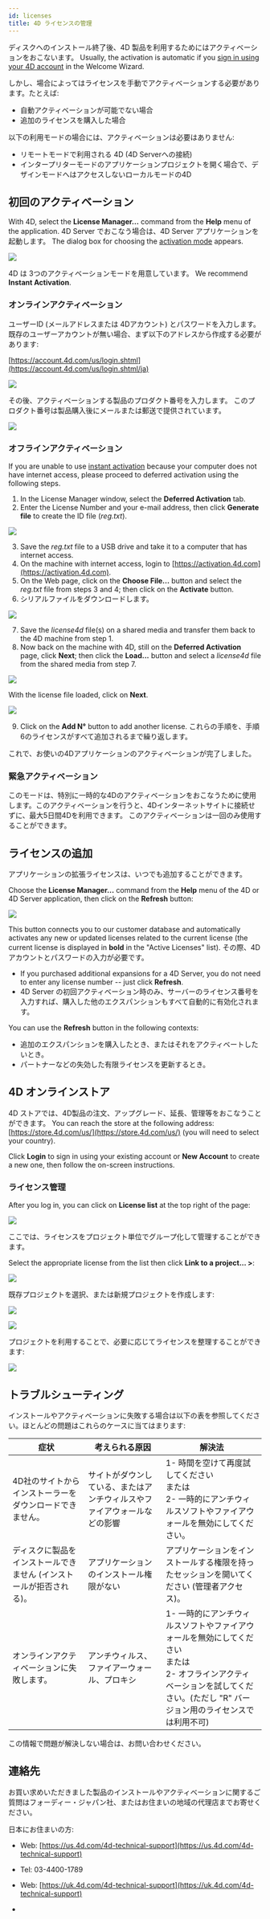 ```yaml
---
id: licenses
title: 4D ライセンスの管理
---
```


ディスクへのインストール終了後、4D 製品を利用するためにはアクティベーションをおこないます。 Usually, the activation is automatic if you [sign in using your 4D account](GettingStarted/Installation.md) in the Welcome Wizard.

しかし、場合によってはライセンスを手動でアクティベーションする必要があります。たとえば:

- 自動アクティベーションが可能でない場合
- 追加のライセンスを購入した場合

以下の利用モードの場合には、アクティベーションは必要はありません:

- リモートモードで利用される 4D (4D Serverへの接続)
- インタープリターモードのアプリケーションプロジェクトを開く場合で、デザインモードへはアクセスしないローカルモードの4D

## 初回のアクティベーション

With 4D, select the **License Manager...** command from the **Help** menu of the application. 4D Server でおこなう場合は、4D Server アプリケーションを起動します。 The dialog box for choosing the [activation mode](#activation-mode) appears.

![](../assets/en/getStart/server1.png)

4D は 3つのアクティベーションモードを用意しています。 We recommend **Instant Activation**.

### オンラインアクティベーション

ユーザーID (メールアドレスまたは 4Dアカウント) とパスワードを入力します。 既存のユーザーアカウントが無い場合、まず以下のアドレスから作成する必要があります:

[https://account.4d.com/us/login.shtml](https://account.4d.com/us/login.shtml/ja)

![](../assets/en/getStart/activ1.png)

その後、アクティベーションする製品のプロダクト番号を入力します。 このプロダクト番号は製品購入後にメールまたは郵送で提供されています。

![](../assets/en/getStart/activ2.png)

### オフラインアクティベーション

If you are unable to use [instant activation](#instant-activation) because your computer does not have internet access, please proceed to deferred activation using the following steps.

1. In the License Manager window, select the **Deferred Activation** tab.
2. Enter the License Number and your e-mail address, then click **Generate file** to create the ID file (_reg.txt_).

![](../assets/en/getStart/activ3.png)

3. Save the _reg.txt_ file to a USB drive and take it to a computer that has internet access.
4. On the machine with internet access, login to [https://activation.4d.com](https://activation.4d.com).
5. On the Web page, click on the **Choose File...** button and select the _reg.txt_ file from steps 3 and 4; then click on the **Activate** button.
6. シリアルファイルをダウンロードします。

![](../assets/en/getStart/activ4.png)

7. Save the _license4d_ file(s) on a shared media and transfer them back to the 4D machine from step 1.
8. Now back on the machine with 4D, still on the **Deferred Activation** page, click **Next**; then click the **Load...** button and select a _license4d_ file from the shared media from step 7.

![](../assets/en/getStart/activ5.png)

With the license file loaded, click on **Next**.

![](../assets/en/getStart/activ6.png)

9. Click on the **Add N°** button to add another license. これらの手順を、手順6のライセンスがすべて追加されるまで繰り返します。

これで、お使いの4Dアプリケーションのアクティベーションが完了しました。

### 緊急アクティベーション

このモードは、特別に一時的な4Dのアクティベーションをおこなうために使用します。このアクティベーションを行うと、4Dインターネットサイトに接続せずに、最大5日間4Dを利用できます。 このアクティベーションは一回のみ使用することができます。

## ライセンスの追加

アプリケーションの拡張ライセンスは、いつでも追加することができます。

Choose the **License Manager...** command from the **Help** menu of the 4D or 4D Server application, then click on the **Refresh** button:

![](../assets/en/getStart/licens1.png)

This button connects you to our customer database and automatically activates any new or updated licenses related to the current license (the current license is displayed in **bold** in the "Active Licenses" list). その際、4D アカウントとパスワードの入力が必要です。

- If you purchased additional expansions for a 4D Server, you do not need to enter any license number -- just click **Refresh**.
- 4D Server の初回アクティベーション時のみ、サーバーのライセンス番号を入力すれば、購入した他のエクスパンションもすべて自動的に有効化されます。

You can use the **Refresh** button in the following contexts:

- 追加のエクスパンションを購入したとき、またはそれをアクティベートしたいとき。
- パートナーなどの失効した有限ライセンスを更新するとき。

## 4D オンラインストア

4D ストアでは、4D製品の注文、アップグレード、延長、管理等をおこなうことができます。 You can reach the store at the following address: [https://store.4d.com/us/](https://store.4d.com/us/) (you will need to select your country).

Click **Login** to sign in using your existing account or **New Account** to create a new one, then follow the on-screen instructions.

### ライセンス管理

After you log in, you can click on **License list** at the top right of the page:

![](../assets/en/getStart/licens2.png)

ここでは、ライセンスをプロジェクト単位でグループ化して管理することができます。

Select the appropriate license from the list then click **Link to a project... >**:

![](../assets/en/getStart/licens3.png)

既存プロジェクトを選択、または新規プロジェクトを作成します:

![](../assets/en/getStart/licens4.png)

![](../assets/en/getStart/licens5.png)

プロジェクトを利用することで、必要に応じてライセンスを整理することができます:

![](../assets/en/getStart/licens6.png)

## トラブルシューティング

インストールやアクティベーションに失敗する場合は以下の表を参照してください。ほとんどの問題はこれらのケースに当てはまります:

| 症状                                                     | 考えられる原因                              | 解決法                                                                                                                           |
| ------------------------------------------------------ | ------------------------------------ | ----------------------------------------------------------------------------------------------------------------------------- |
| 4D社のサイトからインストーラーをダウンロードできません。                          | サイトがダウンしている、またはアンチウィルスやファイアウォールなどの影響 | 1- 時間を空けて再度試してください<br />または <br />2- 一時的にアンチウィルスソフトやファイアウォールを無効にしてください。                                                       |
| ディスクに製品をインストールできません (インストールが拒否される)。 | アプリケーションのインストール権限がない                 | アプリケーションをインストールする権限を持ったセッションを開いてください (管理者アクセス)。                                                            |
| オンラインアクティベーションに失敗します。                                  | アンチウィルス、ファイアーウォール、プロキシ               | 1- 一時的にアンチウィルスソフトやファイアウォールを無効にしてください<br />または <br />2- オフラインアクティベーションを試してください。(ただし "R" バージョン用のライセンスでは利用不可) |

この情報で問題が解決しない場合は、お問い合わせください。

## 連絡先

お買い求めいただきました製品のインストールやアクティベーションに関するご質問はフォーディー・ジャパン社、またはお住まいの地域の代理店までお寄せください。

日本にお住まいの方:

- Web: [https://us.4d.com/4d-technical-support](https://us.4d.com/4d-technical-support)
- Tel: 03-4400-1789



- Web: [https://uk.4d.com/4d-technical-support](https://uk.4d.com/4d-technical-support)
-
